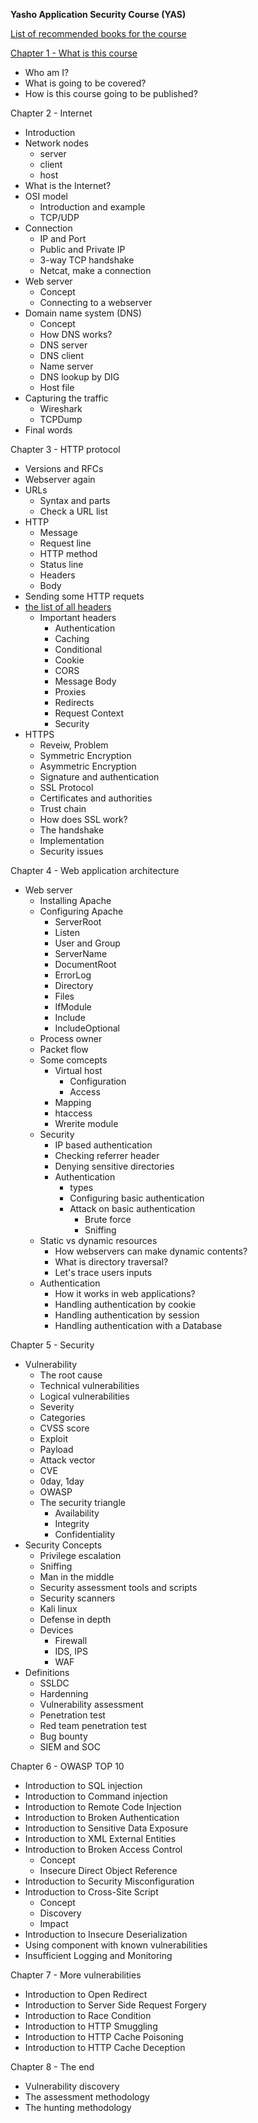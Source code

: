 **Yasho Application Security Course (YAS)**

[List of recommended books for the course](./books.md)

[Chapter 1 - What is this course](https://www.youtube.com/watch?v=xBRyTsOMQRk)

- Who am I?
- What is going to be covered?
- How is this course going to be published?

Chapter 2 - Internet
- Introduction
- Network nodes
	- server
	- client
	- host
- What is the Internet?
- OSI model
  - Introduction and example
  - TCP/UDP
- Connection
	- IP and Port
	- Public and Private IP
	- 3-way TCP handshake
	- Netcat, make a connection 
- Web server
	- Concept
	- Connecting to a webserver
- Domain name system (DNS)
	- Concept
	- How DNS works?
	- DNS server
	- DNS client
	- Name server
	- DNS lookup by DIG
	- Host file
- Capturing the traffic
	- Wireshark
	- TCPDump
- Final words

Chapter 3 - HTTP protocol
- Versions and RFCs
- Webserver again
- URLs
  - Syntax and parts
  - Check a URL list 
- HTTP
  - Message
  - Request line
  - HTTP method
  - Status line
  - Headers
  - Body
- Sending some HTTP requets
- [the list of all headers](https://developer.mozilla.org/en-US/docs/Web/API/Headers)
  - Important headers
    - Authentication
    - Caching
    - Conditional
    - Cookie
    - CORS
    - Message Body
    - Proxies
    - Redirects
    - Request Context
    - Security
- HTTPS
  - Reveiw, Problem
  - Symmetric Encryption
  - Asymmetric Encryption
  - Signature and authentication
  - SSL Protocol
  - Certificates and authorities
  - Trust chain
  - How does SSL work?
  - The handshake
  - Implementation
  - Security issues

Chapter 4 - Web application architecture

- Web server
  - Installing Apache
  - Configuring Apache
    - ServerRoot
    - Listen
    - User and Group
    - ServerName
    - DocumentRoot
    - ErrorLog
    - Directory
    - Files
    - IfModule
    - Include
    - IncludeOptional
  - Process owner
  - Packet flow
  - Some comcepts
    - Virtual host
      - Configuration
      - Access
    - Mapping
    - htaccess
    - Wrerite module
  - Security
    - IP based authentication
    - Checking referrer header
    - Denying sensitive directories
    - Authentication
      - types
      - Configuring basic authentication
      - Attack on basic authentication
        - Brute force
        - Sniffing
  - Static vs dynamic resources
    - How webservers can make dynamic contents?
    - What is directory traversal?
    - Let's trace users inputs
  - Authentication
    - How it works in web applications?
    - Handling authentication by cookie
    - Handling authentication by session
    - Handling authentication with a Database

Chapter 5 - Security
- Vulnerability
  - The root cause
  - Technical vulnerabilities
  - Logical vulnerabilities
  - Severity
  - Categories
  - CVSS score
  - Exploit
  - Payload
  - Attack vector
  - CVE
  - 0day, 1day
  - OWASP
  - The security triangle
    - Availability
    - Integrity
    - Confidentiality
- Security Concepts
  - Privilege escalation
  - Sniffing
  - Man in the middle
  - Security assessment tools and scripts
  - Security scanners
  - Kali linux
  - Defense in depth
  - Devices
    - Firewall
    - IDS, IPS
    - WAF
- Definitions
  - SSLDC
  - Hardenning
  - Vulnerability assessment
  - Penetration test
  - Red team penetration test
  - Bug bounty
  - SIEM and SOC

Chapter 6 - OWASP TOP 10
- Introduction to SQL injection
- Introduction to Command injection
- Introduction to Remote Code Injection
- Introduction to Broken Authentication
- Introduction to Sensitive Data Exposure
- Introduction to XML External Entities
- Introduction to Broken Access Control
  - Concept
  - Insecure Direct Object Reference
- Introduction to Security Misconfiguration
- Introduction to Cross-Site Script
  - Concept
  - Discovery
  - Impact
- Introduction to Insecure Deserialization
- Using component with known vulnerabilities
- Insufficient Logging and Monitoring

Chapter 7 - More vulnerabilities
- Introduction to Open Redirect
- Introduction to Server Side Request Forgery
- Introduction to Race Condition
- Introduction to HTTP Smuggling
- Introduction to HTTP Cache Poisoning
- Introduction to HTTP Cache Deception

Chapter 8 - The end
- Vulnerability discovery
- The assessment methodology
- The hunting methodology
